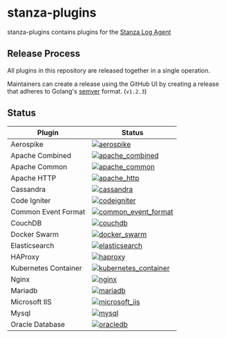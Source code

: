# stanza-plugins

stanza-plugins contains plugins for the [Stanza Log Agent](https://github.com/observIQ/stanza)

## Release Process

All plugins in this repository are released together in a single operation.

Maintainers can create a release using the GitHub UI by creating a release that adheres to Golang's [semver](https://godoc.org/github.com/rogpeppe/go-internal/semver) format. (`v1.2.3`)

## Status

| Plugin               | Status                                                                                                                                                                                                   |
| -------------------- | -------------------------------------------------------------------------------------------------------------------------------------------------------------------------------------------------------- |
| Aerospike            | [![aerospike](https://github.com/observIQ/stanza-plugins/actions/workflows/plugin_aerospike.yml/badge.svg)](https://github.com/observIQ/stanza-plugins/actions/workflows/plugin_aerospike.yml)           |
| Apache Combined      | [![apache_combined](https://github.com/observIQ/stanza-plugins/actions/workflows/plugin_apache_combined.yml/badge.svg)](https://github.com/observIQ/stanza-plugins/actions/workflows/plugin_apache_combined.yml) |
| Apache Common        | [![apache_common](https://github.com/observIQ/stanza-plugins/actions/workflows/plugin_apache_common.yml/badge.svg)](https://github.com/observIQ/stanza-plugins/actions/workflows/plugin_apache_common.yml) |
| Apache HTTP          | [![apache_http](https://github.com/observIQ/stanza-plugins/actions/workflows/plugin_apache_http.yml/badge.svg)](https://github.com/observIQ/stanza-plugins/actions/workflows/plugin_apache_http.yml) |
| Cassandra            | [![cassandra](https://github.com/observIQ/stanza-plugins/actions/workflows/plugin_cassandra.yaml/badge.svg)](https://github.com/observIQ/stanza-plugins/actions/workflows/plugin_cassandra.yaml) |
| Code Igniter         | [![codeigniter](https://github.com/observIQ/stanza-plugins/actions/workflows/plugin_codeigniter.yml/badge.svg)](https://github.com/observIQ/stanza-plugins/actions/workflows/plugin_codeigniter.yml) |
| Common Event Format  | [![common_event_format](https://github.com/observIQ/stanza-plugins/actions/workflows/plugin_common_event_format.yml/badge.svg)](https://github.com/observIQ/stanza-plugins/actions/workflows/plugin_common_event_format.yml) |
| CouchDB              | [![couchdb](https://github.com/observIQ/stanza-plugins/actions/workflows/plugin_couchdb.yml/badge.svg)](https://github.com/observIQ/stanza-plugins/actions/workflows/plugin_couchdb.yml) |
| Docker Swarm         | [![docker_swarm](https://github.com/observIQ/stanza-plugins/actions/workflows/plugin_docker_swarm.yml/badge.svg)](https://github.com/observIQ/stanza-plugins/actions/workflows/plugin_docker_swarm.yml) |
| Elasticsearch        | [![elasticsearch](https://github.com/observIQ/stanza-plugins/actions/workflows/plugin_elasticsearch.yml/badge.svg)](https://github.com/observIQ/stanza-plugins/actions/workflows/plugin_elasticsearch.yml) |
| HAProxy              | [![haproxy](https://github.com/observIQ/stanza-plugins/actions/workflows/plugin_haproxy.yml/badge.svg)](https://github.com/observIQ/stanza-plugins/actions/workflows/plugin_haproxy.yml) |
| Kubernetes Container | [![kubernetes_container](https://github.com/observIQ/stanza-plugins/actions/workflows/plugin_kubernetes_container.yml/badge.svg)](https://github.com/observIQ/stanza-plugins/actions/workflows/plugin_kubernetes_container.yml) |
| Nginx                | [![nginx](https://github.com/observIQ/stanza-plugins/actions/workflows/plugin_nginx.yml/badge.svg)](https://github.com/observIQ/stanza-plugins/actions/workflows/plugin_nginx.yml) |
| Mariadb              | [![mariadb](https://github.com/observIQ/stanza-plugins/actions/workflows/plugin_mariadb.yml/badge.svg)](https://github.com/observIQ/stanza-plugins/actions/workflows/plugin_mariadb.yml) |
| Microsoft IIS         | [![microsoft_iis](https://github.com/observIQ/stanza-plugins/actions/workflows/plugin_microsoft_iis.yml/badge.svg)](https://github.com/observIQ/stanza-plugins/actions/workflows/plugin_microsoft_iis.yml) |
| Mysql                | [![mysql](https://github.com/observIQ/stanza-plugins/actions/workflows/plugin_mysql.yml/badge.svg)](https://github.com/observIQ/stanza-plugins/actions/workflows/plugin_mysql.yml) |
| Oracle Database      | [![oracledb](https://github.com/observIQ/stanza-plugins/actions/workflows/plugin_oracledb.yml/badge.svg)](https://github.com/observIQ/stanza-plugins/actions/workflows/plugin_oracledb.yml) |

